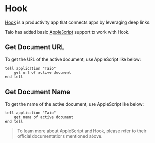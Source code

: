 # Hook

[Hook](https://hookproductivity.com/) is a productivity app that connects apps by leveraging deep links.

Taio has added basic [AppleScript](https://developer.apple.com/library/archive/documentation/AppleScript/Conceptual/AppleScriptLangGuide/introduction/ASLR_intro.html) support to work with Hook.

## Get Document URL

To get the URL of the active document, use AppleScript like below:

```
tell application "Taio"
	get url of active document
end tell
```

## Get Document Name

To get the name of the active document, use AppleScript like below:

```
tell application "Taio"
	get name of active document
end tell
```

> To learn more about AppleScript and Hook, please refer to their official documentations mentioned above.